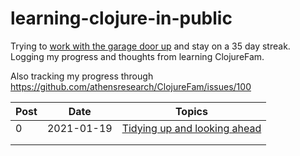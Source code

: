 # learning-clojure-in-public


Trying to [work with the garage door up](https://notes.andymatuschak.org/About_these_notes?stackedNotes=z21cgR9K3UcQ5a7yPsj2RUim3oM2TzdBByZu) and stay on a 35 day streak. Logging my progress and thoughts from learning ClojureFam.

Also tracking my progress through https://github.com/athensresearch/ClojureFam/issues/100

| Post | Date       | Topics                                              |
| ---- | ---------- | --------------------------------------------------- |
| 0    | 2021-01-19 | [Tidying up and looking ahead](posts/2021-01-19.md) |
|      |            |                                                     |
|      |            |                                                     |



